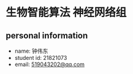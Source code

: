 # 生物智能算法 神经网络组

## personal information

-  name: 钟伟东
- student id: 21821073
- email: 519043202@qq.com 

